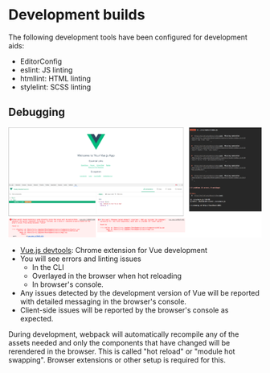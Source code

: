 
# Development builds

The following development tools have been configured for development aids:

- EditorConfig
- eslint: JS linting
- htmllint: HTML linting
- stylelint: SCSS linting

## Debugging

![Debugging](../images/debugging.png)

- [Vue.js devtools](https://chrome.google.com/webstore/detail/vuejs-devtools/nhdogjmejiglipccpnnnanhbledajbpd?hl=en): Chrome extension for Vue development
- You will see errors and linting issues
	- In the CLI
	- Overlayed in the browser when hot reloading
	- In browser's console.
- Any issues detected by the development version of Vue will be reported with detailed messaging in the browser's console.
- Client-side issues will be reported by the browser's console as expected.

During development, webpack will automatically recompile any of the assets needed and only the components that have changed will be rerendered in the browser. This is called "hot reload" or "module hot swapping". Browser extensions or other setup is required for this.
